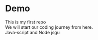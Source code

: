 # Demo
This is my first repo
<br>
We will start our coding journey from here.
<br>
Java-script and Node jsgu